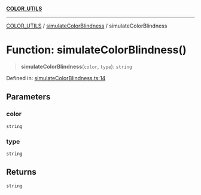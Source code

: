 [**COLOR_UTILS**](../../README.md)

***

[COLOR_UTILS](../../README.md) / [simulateColorBlindness](../README.md) / simulateColorBlindness

# Function: simulateColorBlindness()

> **simulateColorBlindness**(`color`, `type`): `string`

Defined in: [simulateColorBlindness.ts:14](https://github.com/dailker/everyutil/blob/9ec04d41a381dab61073bf86e9abc70eaf55066d/src/color/simulateColorBlindness.ts#L14)

## Parameters

### color

`string`

### type

`string`

## Returns

`string`
